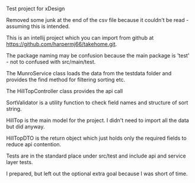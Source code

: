 Test project for xDesign

Removed some junk at the end of the csv file because it couldn't be read - assuming this is intended.

This is an intellij project which you can import from github at https://github.com/harpermj66/takehome.git.

The package naming may be confusion because the main package is 'test' - not to confused with src/main/test.

The MunroService class loads the data from the testdata folder and provides the find method for filtering sorting etc.

The HillTopController class provides the api call

SortValidator is a utility function to check field names and structure of sort string.

HillTop is the main model for the project. I didn't need to import all the data but did anyway.

HillTopDTO is the return object which just holds only the required fields to reduce api contention.

Tests are in the standard place under src/test and include api and service layer tests.

I prepared, but left out the optional extra goal because I was short of time.


